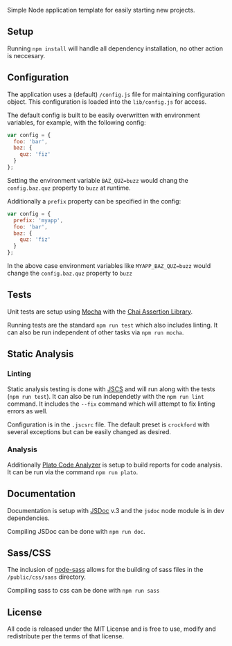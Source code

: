Simple Node application template for easily starting new projects.

## Setup

Running `npm install` will handle all dependency installation, no other action 
is neccesary.

## Configuration

The application uses a (default) `/config.js` file for maintaining configuration 
object. This configuration is loaded into the `lib/config.js` for access.

The default config is built to be easily overwritten with environment variables, 
for example, with the following config:

```javascript
var config = {
  foo: 'bar',
  baz: {
    quz: 'fiz'
  }
};
```

Setting the environment variable `BAZ_QUZ=buzz` would chang the `config.baz.quz` 
property to `buzz` at runtime.

Additionally a `prefix` property can be specified in the config:

```javascript
var config = {
  prefix: 'myapp',
  foo: 'bar',
  baz: {
    quz: 'fiz'
  }
};
```

In the above case environment variables like `MYAPP_BAZ_QUZ=buzz` would change the 
`config.baz.quz` property to `buzz`

## Tests

Unit tests are setup using [Mocha](http://mochajs.org/) with the [Chai Assertion 
Library](http://chaijs.com/).

Running tests are the standard `npm run test` which also includes linting. It 
can also be run independent of other tasks via `npm run mocha`.

## Static Analysis

### Linting

Static analysis testing is done with [JSCS](https://github.com/jscs-dev/node-jscs) 
and will run along with the tests (`npm run test`). It can also be run independetly
with the `npm run lint` command. It includes the `--fix` command which will attempt 
to fix linting errors as well.

Configuration is in the `.jscsrc` file. The default preset is `crockford` with 
several exceptions but can be easily changed as desired.

### Analysis

Additionally [Plato Code Analyzer](https://www.npmjs.com/package/plato) is setup 
to build reports for code analysis. It can be run via the command `npm run plato`.

## Documentation

Documentation is setup with [JSDoc](http://usejsdoc.org/) v.3 and the `jsdoc` 
node module is in dev dependencies.

Compiling JSDoc can be done with `npm run doc`.

## Sass/CSS

The inclusion of [node-sass](https://github.com/sass/node-sass) allows for the 
building of sass files in the `/public/css/sass` directory.

Compiling sass to css can be done with `npm run sass`

## License

All code is released under the MIT License and is free to use, modify and 
redistribute per the terms of that license.
